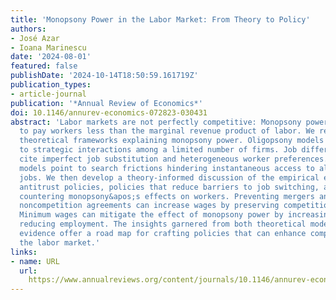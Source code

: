 ```yaml
---
title: 'Monopsony Power in the Labor Market: From Theory to Policy'
authors:
- José Azar
- Ioana Marinescu
date: '2024-08-01'
featured: false
publishDate: '2024-10-14T18:50:59.161719Z'
publication_types:
- article-journal
publication: '*Annual Review of Economics*'
doi: 10.1146/annurev-economics-072823-030431
abstract: 'Labor markets are not perfectly competitive: Monopsony power enables employers
  to pay workers less than the marginal revenue product of labor. We review three
  theoretical frameworks explaining monopsony power. Oligopsony models attribute it
  to strategic interactions among a limited number of firms. Job differentiation models
  cite imperfect job substitution and heterogeneous worker preferences. Search-and-matching
  models point to search frictions hindering instantaneous access to all available
  jobs. We then develop a theory-informed discussion of the empirical evidence on
  antitrust policies, policies that reduce barriers to job switching, and policies
  countering monopsony&apos;s effects on workers. Preventing mergers and regulating
  noncompetition agreements can increase wages by preserving competition among employers.
  Minimum wages can mitigate the effect of monopsony power by increasing wages without
  reducing employment. The insights garnered from both theoretical models and empirical
  evidence offer a road map for crafting policies that can enhance competition in
  the labor market.'
links:
- name: URL
  url: 
    https://www.annualreviews.org/content/journals/10.1146/annurev-economics-072823-030431
---
```

